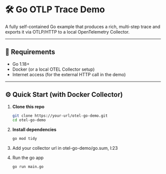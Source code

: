 # 🛠️ Go OTLP Trace Demo

A fully self-contained Go example that produces a rich, multi-step trace and exports it via OTLP/HTTP to a local OpenTelemetry Collector.

---

## 🚀 Requirements

- Go 1.18+
- Docker (or a local OTEL Collector setup)
- Internet access (for the external HTTP call in the demo)

---

## ⚙️ Quick Start (with Docker Collector)

1. **Clone this repo**  
   ```bash
   git clone https://your-url/otel-go-demo.git
   cd otel-go-demo

2. **Install dependencies**
    ```bash
    go mod tidy

3. Add your collector url in otel-go-demo/go.sum, l:23

4. Run the go app
    ```bash
    go run main.go   

